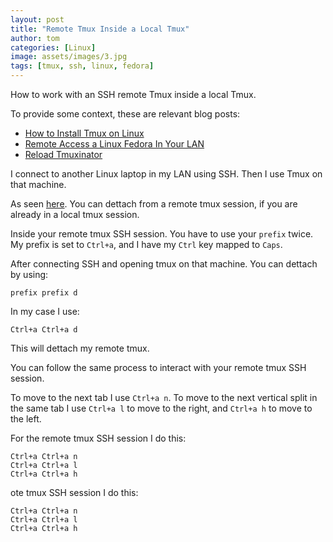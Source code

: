 ```yaml
---
layout: post
title: "Remote Tmux Inside a Local Tmux"
author: tom
categories: [Linux]
image: assets/images/3.jpg
tags: [tmux, ssh, linux, fedora]
---
```


How to work with an SSH remote Tmux inside a local Tmux.

To provide some context, these are relevant blog posts:

* [How to Install Tmux on Linux](https://www.tomordonez.com/install-tmux-linux.html)
* [Remote Access a Linux Fedora In Your LAN](https://www.tomordonez.com/remote-access-linux-fedora.html)
* [Reload Tmuxinator](https://www.tomordonez.com/reload-tmuxinator.html)

I connect to another Linux laptop in my LAN using SSH. Then I use Tmux on that machine.

As seen <a href="https://superuser.com/questions/249659/how-to-detach-a-tmux-session-that-itself-already-in-a-tmux" target="_blank">here</a>. You can dettach from a remote tmux session, if you are already in a local tmux session.

Inside your remote tmux SSH session. You have to use your `prefix` twice. My prefix is set to `Ctrl+a`, and I have my `Ctrl` key mapped to `Caps`.

After connecting SSH and opening tmux on that machine. You can dettach by using:

    prefix prefix d

In my case I use:

    Ctrl+a Ctrl+a d

This will dettach my remote tmux.

You can follow the same process to interact with your remote tmux SSH session.

To move to the next tab I use `Ctrl+a n`. To move to the next vertical split in the same tab I use `Ctrl+a l` to move to the right, and `Ctrl+a h` to move to the left.

For the remote tmux SSH session I do this:

    Ctrl+a Ctrl+a n
    Ctrl+a Ctrl+a l
    Ctrl+a Ctrl+a h


ote tmux SSH session I do this:

    Ctrl+a Ctrl+a n
    Ctrl+a Ctrl+a l
    Ctrl+a Ctrl+a h


